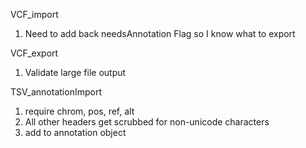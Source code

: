 VCF_import
1.  Need to add back needsAnnotation Flag so I know what to export

VCF_export
1.  Validate large file output

TSV_annotationImport
1. require chrom, pos, ref, alt
2.  All other headers get scrubbed for non-unicode characters
3. add to annotation object